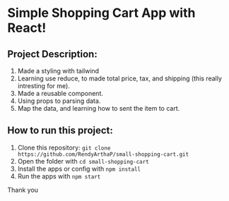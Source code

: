 # Simple Shopping Cart App with React!

## Project Description:
1. Made a styling with tailwind
2. Learning use reduce, to made total price, tax, and shipping (this really intresting for me).
3. Made a reusable component.
4. Using props to parsing data.
5. Map the data, and learning how to sent the item to cart.

## How to run this project:
1. Clone this repository: `git clone https://github.com/RendyArthaP/small-shopping-cart.git`
2. Open the folder with `cd small-shopping-cart`
3. Install the apps or config with `npm install`
4. Run the apps with `npm start`

Thank you
